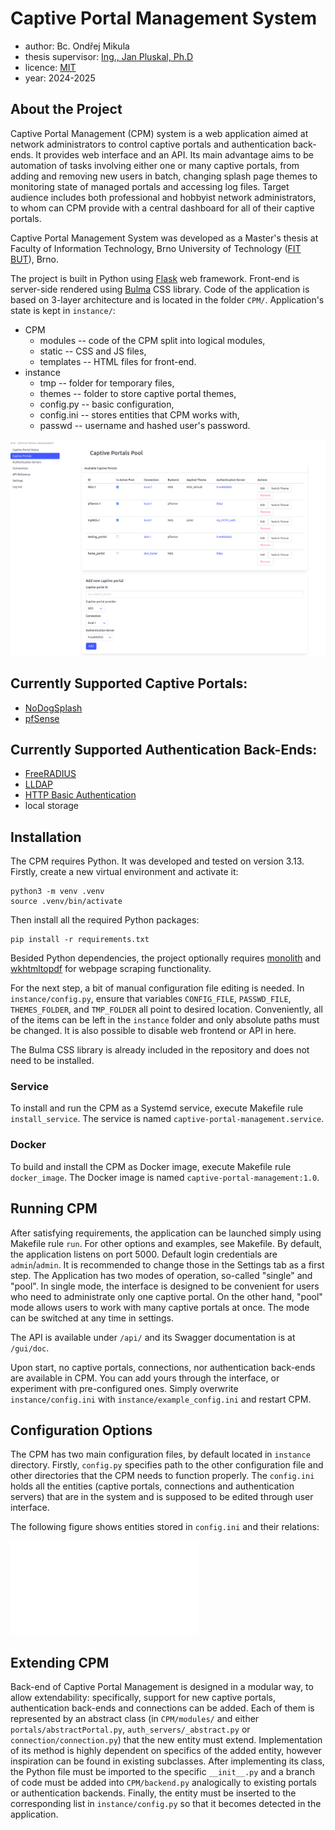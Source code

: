 # Captive Portal Management System

- author: Bc. Ondřej Mikula
- thesis supervisor: [Ing., Jan Pluskal, Ph.D](https://www.fit.vut.cz/person/pluskal/)
- licence: [MIT](license.txt)
- year: 2024-2025

## About the Project

Captive Portal Management (CPM) system is a web application aimed at network administrators to control captive portals and authentication back-ends. It provides web interface and an API. Its main advantage aims to be automation of tasks involving either one or many captive portals, from adding and removing new users in batch, changing splash page themes to monitoring state of managed portals and accessing log files. Target audience includes both professional and hobbyist network administrators, to whom can CPM provide with a central dashboard for all of their captive portals.

Captive Portal Management System was developed as a Master's thesis at Faculty of Information Technology, Brno University of Technology ([FIT BUT](https://www.fit.vut.cz/)), Brno.

The project is built in Python using [Flask](https://palletsprojects.com/projects/flask/) web framework. Front-end is server-side rendered using [Bulma](https://bulma.io/) CSS library. Code of the application is based on 3-layer architecture and is located in the folder `CPM/`. Application's state is kept in `instance/`:

- CPM
    - modules -- code of the CPM split into logical modules,
    - static -- CSS and JS files,
    - templates -- HTML files for front-end.
- instance
    - tmp -- folder for temporary files,
    - themes -- folder to store captive portal themes,
    - config.py -- basic configuration,
    - config.ini -- stores entities that CPM works with,
    - passwd -- username and hashed user's password.

![Screenshot](doc/ScreenShot_portals.png "Screenshot")

## Currently Supported Captive Portals:
- [NoDogSplash](https://github.com/nodogsplash/nodogsplash)
- [pfSense](https://docs.netgate.com/pfsense/en/latest/captiveportal/index.html)

## Currently Supported Authentication Back-Ends:
- [FreeRADIUS](https://freeradius.org)
- [LLDAP](https://github.com/lldap/lldap)
- [HTTP Basic Authentication](https://gist.github.com/dragermrb/108158f5a284b5fba806)
- local storage


## Installation

The CPM requires Python. It was developed and tested on version 3.13. Firstly, create a new virtual environment and activate it:
```
python3 -m venv .venv
source .venv/bin/activate
```

Then install all the required Python packages:
```
pip install -r requirements.txt
```

Besided Python dependencies, the project optionally requires [monolith](https://github.com/Y2Z/monolith) and [wkhtmltopdf](https://wkhtmltopdf.org/) for webpage scraping functionality.

For the next step, a bit of manual configuration file editing is needed. In `instance/config.py`, ensure that variables `CONFIG_FILE`, `PASSWD_FILE`, `THEMES_FOLDER`, and `TMP_FOLDER` all point to desired location. Conveniently, all of the items can be left in the `instance` folder and only absolute paths must be changed. It is also possible to disable web frontend or API in here.

The Bulma CSS library is already included in the repository and does not need to be installed.


### Service

To install and run the CPM as a Systemd service, execute Makefile rule `install_service`. The service is named `captive-portal-management.service`.

### Docker

To build and install the CPM as Docker image, execute Makefile rule `docker_image`. The Docker image is named `captive-portal-management:1.0`.


## Running CPM

After satisfying requirements, the application can be launched simply using Makefile rule `run`. For other options and examples, see Makefile. By default, the application listens on port 5000. Default login credentials are `admin`/`admin`. It is recommended to change those in the Settings tab as a first step. The Application has two modes of operation, so-called "single" and "pool". In single mode, the interface is designed to be convenient for users who need to administrate only one captive portal. On the other hand, "pool" mode allows users to work with many captive portals at once. The mode can be switched at any time in settings.

The API is available under `/api/` and its Swagger documentation is at `/gui/doc`.

Upon start, no captive portals, connections, nor authentication back-ends are available in CPM. You can add yours through the interface, or experiment with pre-configured ones. Simply overwrite `instance/config.ini` with `instance/example_config.ini` and restart CPM.


## Configuration Options

The CPM has two main configuration files, by default located in `instance` directory. Firstly, `config.py` specifies path to the other configuration file and other directories that the CPM needs to function properly. The `config.ini` holds all the entities (captive portals, connections and authentication servers) that are in the system and is supposed to be edited through user interface.

The following figure shows entities stored in `config.ini` and their relations:

![Relations](doc/UML_class_config.pdf "Relations")


## Extending CPM

Back-end of Captive Portal Management is designed in a modular way, to allow extendability: specifically, support for new captive portals, authentication back-ends and connections can be added. Each of them is represented by an abstract class (in `CPM/modules/` and either `portals/abstractPortal.py`, `auth_servers/_abstract.py` or `connection/connection.py`) that the new entity must extend. Implementation of its method is highly dependent on specifics of the added entity, however inspiration can be found in existing subclasses. After implementing its class, the Python file must be imported to the specific `__init__.py` and a branch of code must be added into `CPM/backend.py` analogically to existing portals or authentication backends. Finally, the entity must be inserted to the corresponding list in `instance/config.py` so that it becomes detected in the application.
